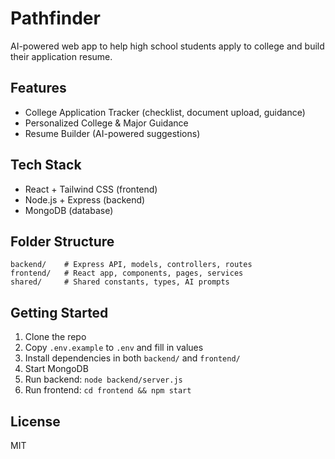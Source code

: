 # Pathfinder

AI-powered web app to help high school students apply to college and build their application resume.

## Features
- College Application Tracker (checklist, document upload, guidance)
- Personalized College & Major Guidance
- Resume Builder (AI-powered suggestions)

## Tech Stack
- React + Tailwind CSS (frontend)
- Node.js + Express (backend)
- MongoDB (database)

## Folder Structure
```
backend/    # Express API, models, controllers, routes
frontend/   # React app, components, pages, services
shared/     # Shared constants, types, AI prompts
```

## Getting Started
1. Clone the repo
2. Copy `.env.example` to `.env` and fill in values
3. Install dependencies in both `backend/` and `frontend/`
4. Start MongoDB
5. Run backend: `node backend/server.js`
6. Run frontend: `cd frontend && npm start`

## License
MIT 